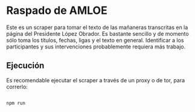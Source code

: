 # Raspado de AMLOE
 
 Este es un scraper para tomar el texto de las mañaneras transcritas en la página del Presidente López Obrador. Es bastante sencillo y de momento sólo toma los títulos, fechas, ligas y el texto en general. Identificar a los participantes y sus intervenciones probablemente requiera más trabajo.

 ## Ejecución
 
 Es recomendable ejecutar el scraper a través de un proxy o de tor, para correrlo:

```{sh}

npm run

```
